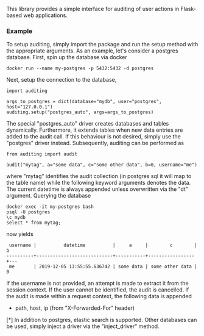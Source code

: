 This library provides a simple interface for auditing of user actions in Flask-based web applications. 

### Example

To setup auditing, simply import the package and run the setup method with the appropriate arguments. As an example, let's consider a postgres database. First, spin up the database via docker

    docker run --name my-postgres -p 5432:5432 -d postgres

Next, setup the connection to the database,

    import auditing

    args_to_postgres = dict(database="mydb", user="postgres", host="127.0.0.1")
    auditing.setup("postgres_auto", args=args_to_postgres)

The special "postgres_auto" driver creates databases and tables dynamically. Furthermore, it extends tables when new data entries are added to the audit call. If this behaviour is not desired, simply use the "postgres" driver instead. Subsequently, auditing can be performed as

    from auditing import audit
    
    audit("mytag", a="some data", c="some other data", b=0, username="me")

where "mytag" identifies the audit collection (in postgres sql it will map to the table name) while the following keyword arguments denotes the data. The current datetime is always appended unless overwritten via the "dt" argument. Querying the database

    docker exec -it my-postgres bash
    psql -U postgres
    \c mydb
    select * from mytag;
    
now yields

     username |          datetime          |     a     |        c        | b 
    ----------+----------------------------+-----------+-----------------+---
     me       | 2019-12-05 13:55:55.636742 | some data | some other data | 0

If the username is not provided, an attempt is made to extract it from the session context. If the user cannot be identified, the audit is cancelled. If the audit is made within a request context, the following data is appended

* path, host, ip (from "X-Forwarded-For" header)

[*] In addition to postgres, elastic search is supported. Other databases can be used, simply inject a driver via the "inject_driver" method. 


